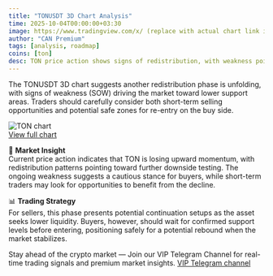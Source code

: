 ```yaml
---
title: "TONUSDT 3D Chart Analysis"
time: 2025-10-04T00:00:00+03:30
image: https://www.tradingview.com/x/ (replace with actual chart link if available)
author: "CAN Premium"
tags: [analysis, roadmap]
coins: [ton]
desc: TON price action shows signs of redistribution, with weakness pointing toward lower support zones.
---
```


The TONUSDT 3D chart suggests another redistribution phase is unfolding, with signs of weakness (SOW) driving the market toward lower support areas. Traders should carefully consider both short-term selling opportunities and potential safe zones for re-entry on the buy side.

![TON chart](https://www.tradingview.com/x/)  
[View full chart](https://www.tradingview.com/x/)

🔎 **Market Insight**  
Current price action indicates that TON is losing upward momentum, with redistribution patterns pointing toward further downside testing. The ongoing weakness suggests a cautious stance for buyers, while short-term traders may look for opportunities to benefit from the decline.  

📊 **Trading Strategy**  
For sellers, this phase presents potential continuation setups as the asset seeks lower liquidity. Buyers, however, should wait for confirmed support levels before entering, positioning safely for a potential rebound when the market stabilizes.  

Stay ahead of the crypto market — Join our VIP Telegram Channel for real-time trading signals and premium market insights. [VIP Telegram channel](https://t.me/+2znhsiCGpI81MzQ0)
